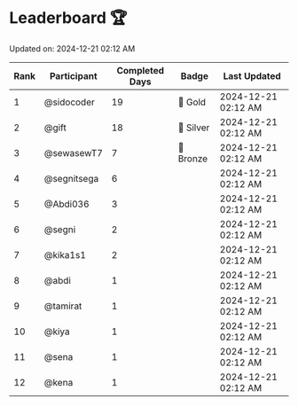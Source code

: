# Leaderboard 🏆

Updated on: 2024-12-21 02:12 AM

| Rank | Participant       | Completed Days | Badge      | Last Updated         |
|------|-------------------|----------------|------------|----------------------|
| 1    | @sidocoder        | 19             | 🏅 Gold     | 2024-12-21 02:12 AM |
| 2    | @gift             | 18             | 🥈 Silver   | 2024-12-21 02:12 AM |
| 3    | @sewasewT7        | 7              | 🥉 Bronze   | 2024-12-21 02:12 AM |
| 4    | @segnitsega       | 6              |            | 2024-12-21 02:12 AM |
| 5    | @Abdi036          | 3              |            | 2024-12-21 02:12 AM |
| 6    | @segni            | 2              |            | 2024-12-21 02:12 AM |
| 7    | @kika1s1          | 2              |            | 2024-12-21 02:12 AM |
| 8    | @abdi             | 1              |            | 2024-12-21 02:12 AM |
| 9    | @tamirat          | 1              |            | 2024-12-21 02:12 AM |
| 10   | @kiya             | 1              |            | 2024-12-21 02:12 AM |
| 11   | @sena             | 1              |            | 2024-12-21 02:12 AM |
| 12   | @kena             | 1              |            | 2024-12-21 02:12 AM |
